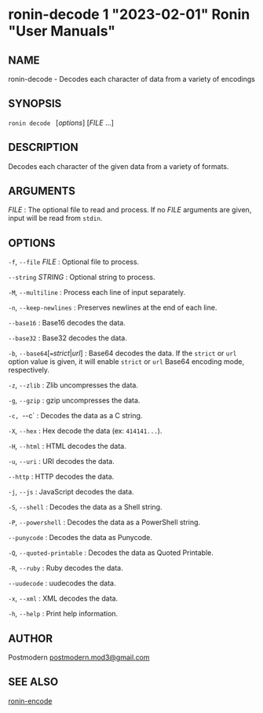 # ronin-decode 1 "2023-02-01" Ronin "User Manuals"

## NAME

ronin-decode - Decodes each character of data from a variety of encodings

## SYNOPSIS

`ronin decode ` [*options*] [*FILE* ...]

## DESCRIPTION

Decodes each character of the given data from a variety of formats.

## ARGUMENTS

*FILE*
: The optional file to read and process. If no *FILE* arguments are given,
  input will be read from `stdin`.

## OPTIONS

`-f`, `--file` *FILE*
: Optional file to process.

`--string` *STRING*
: Optional string to process.

`-M`, `--multiline`
: Process each line of input separately.

`-n`, `--keep-newlines`
: Preserves newlines at the end of each line.

`--base16`
: Base16 decodes the data.

`--base32`
: Base32 decodes the data.

`-b`, `--base64`[`=`*strict*\|*url*]
: Base64 decodes the data. If the `strict` or `url` option value is given,
  it will enable `strict` or `url` Base64 encoding mode, respectively.

`-z`, `--zlib`
: Zlib uncompresses the data.

`-g`, `--gzip`
: gzip uncompresses the data.

`-c, `--c`
: Decodes the data as a C string.

`-X`, `--hex`
: Hex decode the data (ex: `414141...`).

`-H`, `--html`
: HTML decodes the data.

`-u`, `--uri`
: URI decodes the data.

`--http`
: HTTP decodes the data.

`-j`, `--js`
: JavaScript decodes the data.

`-S`, `--shell`
: Decodes the data as a Shell string.

`-P`, `--powershell`
: Decodes the data as a PowerShell string.

`--punycode`
: Decodes the data as Punycode.

`-Q`, `--quoted-printable`
: Decodes the data as Quoted Printable.

`-R`, `--ruby`
: Ruby decodes the data.

`--uudecode`
: uudecodes the data.

`-x`, `--xml`
: XML decodes the data.

`-h`, `--help`
: Print help information.

## AUTHOR

Postmodern <postmodern.mod3@gmail.com>

## SEE ALSO

[ronin-encode](ronin-encode.1.md)
